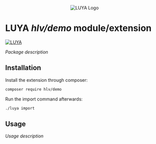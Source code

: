 <p align="center">
  <img src="https://raw.githubusercontent.com/luyadev/luya/master/docs/logo/luya-logo-0.2x.png" alt="LUYA Logo"/>
</p>

# LUYA *hlv/demo* module/extension

[![LUYA](https://img.shields.io/badge/Powered%20by-LUYA-brightgreen.svg)](https://luya.io)

*Package description*

## Installation

Install the extension through composer:

```sh
composer require hlv/demo
```

Run the import command afterwards:

```sh
./luya import
```

## Usage

*Usage description*
